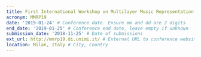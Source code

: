 ```yaml
---
title: First International Workshop on Multilayer Music Representation and Processing
acronym: MMRP19
date: '2019-01-24' # Conference date. Ensure mm and dd are 2 digits
end_date: '2019-01-25' # Conference end date, leave empty if unknown
submission_date: '2018-11-25' # Date of submissions
ext_url: http://mmrp19.di.unimi.it/ # External URL to conference website
location: Milan, Italy # City, Country
---
```

